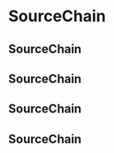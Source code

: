 # SourceChain

SourceChain
-------------------------

SourceChain
-------------------------

SourceChain
-------------------------

SourceChain
-------------------------
